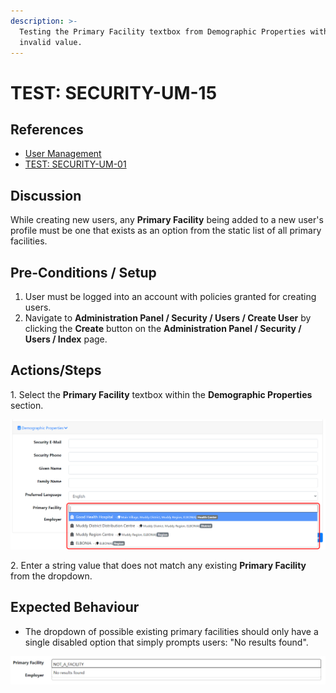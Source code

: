 ```yaml
---
description: >-
  Testing the Primary Facility textbox from Demographic Properties with an
  invalid value.
---
```


# TEST: SECURITY-UM-15

## References

* [User Management](broken-reference)
* [TEST: SECURITY-UM-01](test-security-um-01.md)

## Discussion

While creating new users, any **Primary Facility** being added to a new user's profile must be one that exists as an option from the static list of all primary facilities.

## Pre-Conditions / Setup

1. User must be logged into an account with policies granted for creating users.
2. Navigate to **Administration Panel / Security / Users / Create User** by clicking the **Create** button on the **Administration Panel / Security / Users / Index** page.

## Actions/Steps

1\. Select the **Primary Facility** textbox within the **Demographic Properties** section.

![](<../../../../../../.gitbook/assets/image (243).png>)

2\. Enter a string value that does not match any existing **Primary Facility** from the dropdown.

## Expected Behaviour

* The dropdown of possible existing primary facilities should only have a single disabled option that simply prompts users: "No results found".

![](<../../../../../../.gitbook/assets/image (246).png>)
